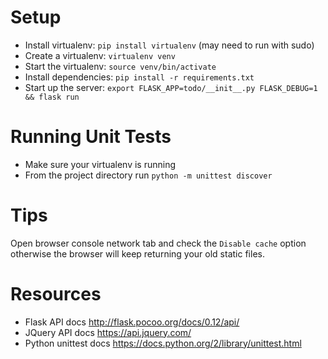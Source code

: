 # Setup
- Install virtualenv: `pip install virtualenv` (may need to run with sudo)
- Create a virtualenv: `virtualenv venv`
- Start the virtualenv: `source venv/bin/activate`
- Install dependencies: `pip install -r requirements.txt`
- Start up the server: `export FLASK_APP=todo/__init__.py FLASK_DEBUG=1 && flask run`


# Running Unit Tests
- Make sure your virtualenv is running
- From the project directory run `python -m unittest discover`


# Tips
Open browser console network tab and check the `Disable cache` option otherwise
the browser will keep returning your old static files.


# Resources
- Flask API docs http://flask.pocoo.org/docs/0.12/api/
- JQuery API docs https://api.jquery.com/
- Python unittest docs https://docs.python.org/2/library/unittest.html
